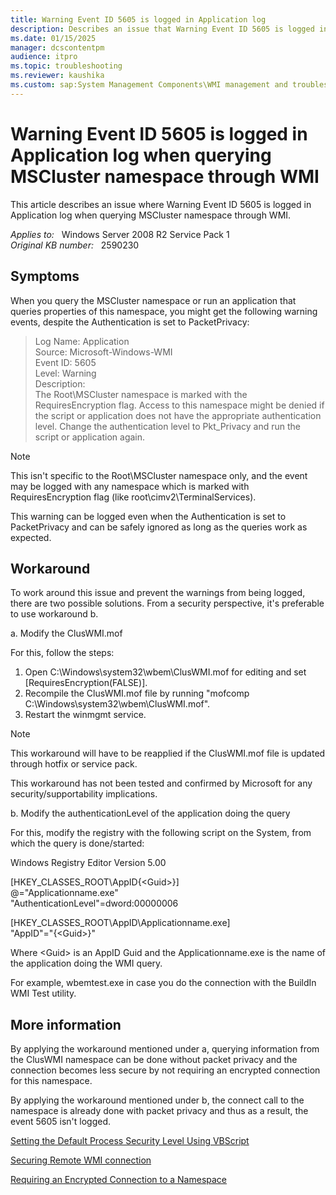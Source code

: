 ```yaml
---
title: Warning Event ID 5605 is logged in Application log
description: Describes an issue that Warning Event ID 5605 is logged in Application log when querying MSCluster namespace through WMI.
ms.date: 01/15/2025
manager: dcscontentpm
audience: itpro
ms.topic: troubleshooting
ms.reviewer: kaushika
ms.custom: sap:System Management Components\WMI management and troubleshooting, csstroubleshoot
---
```

# Warning Event ID 5605 is logged in Application log when querying MSCluster namespace through WMI

This article describes an issue where Warning Event ID 5605 is logged in Application log when querying MSCluster namespace through WMI.

_Applies to:_ &nbsp; Windows Server 2008 R2 Service Pack 1  
_Original KB number:_ &nbsp; 2590230

## Symptoms

When you query the MSCluster  namespace or run an application that queries properties of this namespace, you might get the following warning events, despite the Authentication is set to PacketPrivacy:

> Log Name: Application  
Source: Microsoft-Windows-WMI  
Event ID: 5605  
Level: Warning  
Description:  
The Root\MSCluster namespace is marked with the RequiresEncryption flag. Access to this namespace might be denied if the script or application does not have the appropriate authentication level. Change the authentication level to Pkt_Privacy and run the script or application again.

> [!NOTE]
> This isn't specific to the Root\MSCluster namespace only, and the event may be logged with any namespace which is marked with RequiresEncryption flag (like root\cimv2\TerminalServices).
>
> This warning can be logged even when the Authentication is set to PacketPrivacy and can be safely ignored as long as the queries work as expected.

## Workaround

To work around this issue and prevent the warnings from being logged, there are two possible solutions. From a security perspective, it's preferable to use workaround b.

a. Modify the ClusWMI.mof

For this, follow the steps:

1. Open C:\Windows\system32\wbem\ClusWMI.mof for editing and set [RequiresEncryption(FALSE)].
2. Recompile the ClusWMI.mof file by running "mofcomp C:\Windows\system32\wbem\ClusWMI.mof".
3. Restart the winmgmt service.  

> [!NOTE]
> This workaround will have to be reapplied if the ClusWMI.mof file is updated through hotfix or service pack.
>
> This workaround has not been tested and confirmed by Microsoft for any security/supportability implications.

b. Modify the authenticationLevel of the application doing the query

For this, modify the registry with the following script on the System, from which the query is done/started:

Windows Registry Editor Version 5.00  

[HKEY_CLASSES_ROOT\AppID\{\<Guid>}]  
 @="Applicationname.exe"  
 "AuthenticationLevel"=dword:00000006  

[HKEY_CLASSES_ROOT\AppID\Applicationname.exe]  
 "AppID"="{\<Guid>}"  

Where \<Guid> is an AppID Guid and the Applicationname.exe is the name of the application doing the WMI query.  

For example, wbemtest.exe in case you do the connection with the BuildIn WMI Test utility.

## More information

By applying the workaround mentioned under a, querying information from the ClusWMI namespace can be done without packet privacy and the connection becomes less secure by not requiring an encrypted connection for this namespace.

By applying the workaround mentioned under b, the connect call to the namespace is already done with packet privacy and thus as a result, the event 5605 isn't logged.

[Setting the Default Process Security Level Using VBScript](https://msdn.microsoft.com/library/aa393618%28vs.85%29.aspx)  

[Securing Remote WMI connection](https://msdn.microsoft.com/library/aa393266.aspx)  

[Requiring an Encrypted Connection to a Namespace](https://msdn.microsoft.com/library/aa393068%28vs.85%29.aspx)
